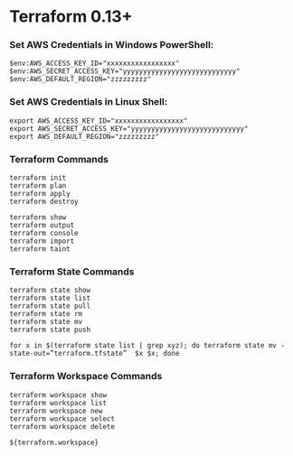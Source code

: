 
# Terraform 0.13+ 

### Set AWS Credentials in Windows PowerShell:
```
$env:AWS_ACCESS_KEY_ID="xxxxxxxxxxxxxxxxx"
$env:AWS_SECRET_ACCESS_KEY="yyyyyyyyyyyyyyyyyyyyyyyyyyyy"
$env:AWS_DEFAULT_REGION="zzzzzzzzz"
```

### Set AWS Credentials in Linux Shell:
```
export AWS_ACCESS_KEY_ID="xxxxxxxxxxxxxxxxx"
export AWS_SECRET_ACCESS_KEY="yyyyyyyyyyyyyyyyyyyyyyyyyyyy"
export AWS_DEFAULT_REGION="zzzzzzzzz"
```

### Terraform Commands
```
terraform init
terraform plan
terraform apply
terraform destroy

terraform show
terraform output
terraform console
terraform import
terraform taint
```

### Terraform State Commands
```
terraform state show
terraform state list
terraform state pull
terraform state rm
terraform state mv
terraform state push
```
`for x in $(terraform state list | grep xyz); do terraform state mv -state-out=”terraform.tfstate”  $x $x; done`



### Terraform Workspace Commands
```
terraform workspace show
terraform workspace list
terraform workspace new
terraform workspace select
terraform workspace delete
```
`${terraform.workspace}`
